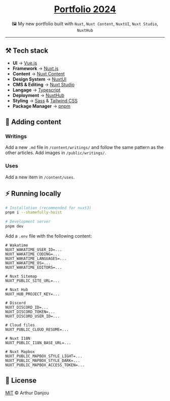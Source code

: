 <div align="center">

# [Portfolio 2024](https://arthurdanjou.fr/)

🖼 My new portfolio built with `Nuxt`, `Nuxt Content`, `NuxtUI`, `Nuxt Studio`, `NuxtHub`

</div>

---

## ⚒️ Tech stack

- **UI** → [Vue.js](https://vuejs.org/)
- **Framework** → [Nuxt.js](https://nuxtjs.org/)
- **Content** → [Nuxt Content](https://content.nuxtjs.org/)
- **Design System** → [NuxtUI](https://nuxtui.com/)
- **CMS & Editing** → [Nuxt Studio](https://nuxt.studio)
- **Langage** → [Typescript](https://www.typescriptlang.org/)
- **Deployment** → [NuxtHub](https://hub.nuxt.com/)
- **Styling** → [Sass](https://sass-lang.com/) & [Tailwind CSS](https://tailwindcss.com/)
- **Package Manager** → [pnpm](https://pnpm.io/)

## 🍱 Adding content

### Writings

Add a new `.md` file in `/content/writings/` and follow the same pattern as the other articles. Add images
in `/public/writings/`.

### Uses

Add a new item in `/content/uses`.

## ⚡ Running locally

```bash
# Installation (recommended for nuxt3)
pnpm i --shamefully-hoist

# Development server
pnpm dev
```

Add a `.env` file with the following content:

```env
# Wakatime
NUXT_WAKATIME_USER_ID=...
NUXT_WAKATIME_CODING=...
NUXT_WAKATIME_LANGUAGES=...
NUXT_WAKATIME_OS=...
NUXT_WAKATIME_EDITORS=...

# Nuxt Sitemap
NUXT_PUBLIC_SITE_URL=...

# Nuxt Hub
NUXT_HUB_PROJECT_KEY=...

# Discord
NUXT_DISCORD_ID=...
NUXT_DISCORD_TOKEN=...
NUXT_DISCORD_USER_ID=...

# Cloud files
NUXT_PUBLIC_CLOUD_RESUME=...

# Nuxt I18N
NUXT_PUBLIC_I18N_BASE_URL=...

# Nuxt Mapbox
NUXT_PUBLIC_MAPBOX_STYLE_LIGHT=...
NUXT_PUBLIC_MAPBOX_STYLE_DARK=...
NUXT_PUBLIC_MAPBOX_ACCESS_TOKEN=...
```

## 📄 License

[MIT](./LICENSE) © Arthur Danjou
